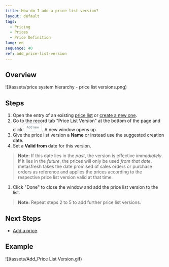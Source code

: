 ```yaml
---
title: How do I add a price list version?
layout: default
tags:
  - Pricing
  - Prices
  - Price Definition
lang: en
sequence: 40
ref: add_price-list-version
---
```


## Overview
![](assets/price system hierarchy - price list versions.png)

## Steps
1. Open the entry of an existing [price list](Menu) or [create a new one](Add_price-list).
1. Go to the record tab "Price List Version" at the bottom of the page and click ![](assets/Add_New_Button.png). A new window opens up.
1. Give the price list version a **Name** or instead use the suggested creation date.
1. Set a **Valid from** date for this version.
 >**Note:** If this date lies in the *past*, the version is effective *immediately*. If it lies in the *future*, the prices will only be used *from that date*. metasfresh takes the date promised of sales orders or purchase orders as reference and applies the prices according to the respective price list version valid at that time.

1. Click "Done" to close the window and add the price list version to the list.
 >**Note:** Repeat steps 2 to 5 to add further price list versions.

## Next Steps
- [Add a price](Add_price).

## Example
![](assets/Add_Price List Version.gif)
